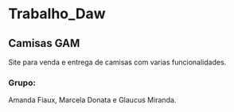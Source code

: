 # Trabalho_Daw
## Camisas GAM
Site para venda e entrega de camisas com varias funcionalidades.
### Grupo:
Amanda Fiaux, Marcela Donata e Glaucus Miranda.
